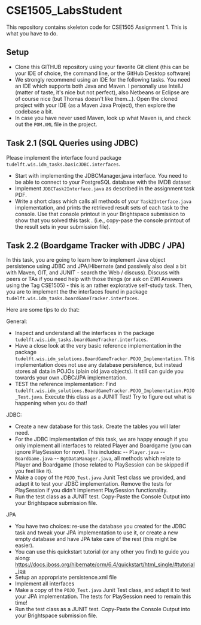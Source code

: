 # CSE1505_LabsStudent

This repository contains skeleton code for CSE1505 Assignment 1.
This is what you have to do.


## Setup
- Clone this GITHUB repository using your favorite Git client (this can be your IDE of choice, the command line, or the GitHub Desktop software)
- We strongly recommend using an IDE for the following tasks. You need an IDE which supports both Java and Maven. I personally use IntellJ (matter of taste, it's nice
but not perfect), also Netbeans or Eclipse are of course nice (but Thomas doesn't like them...). Open the cloned project with your IDE (as a Maven Java Project), then explore the codebase a bit.
- In case you have never used Maven, look up what Maven is, and check out the `POM.XML` file in the project.

## Task 2.1 (SQL Queries using JDBC)
Please implement the interface found package `tudelft.wis.idm_tasks.basicJDBC.interfaces`.
- Start with implementing the JDBCManager.java interface. You need to be able to connect to your PostgreSQL database with the IMDB dataset
- Implement `JDBCTask2Interface.java` as described in the assignment task PDF.
- Write a short class which calls all methods of your `Task2Interface.java` implementation, and prints the retrieved
 result sets of each task to the console. Use that console printout in your Brightspace submission to show that you solved this task .
(i.e., copy-pase the console printout of the result sets in your submission file).

## Task 2.2 (Boardgame Tracker with JDBC / JPA)
In this task, you are going to learn how to implement Java object persistence using JDBC and JPA/Hibernate
(and passively also deal a bit with Maven, GIT, and JUNIT - search the Web / discuss).
Discuss with peers or TAs if you need help with those things (or ask on EWI Answers using the Tag CSE1505) - this is an rather explorative
self-study task.
Then, you are to implement the the interfaces found in package `tudelft.wis.idm_tasks.boardGameTracker.interfaces`.

Here are some tips to do that:

General:
- Inspect and understand all the interfaces in the package `tudelft.wis.idm_tasks.boardGameTracker.interfaces`.
- Have a close look at the very basic reference implementation in the package 
`tudelft.wis.idm_solutions.BoardGameTracker.POJO_Implementation`. This implementation 
does not use any database persistence, but instead stores all data in POJOs (plain old java objects). It still can guide you
towards your own JDBC/JPA implementation.
-  TEST the reference implementation: Find `tudelft.wis.idm_solutions.BoardGameTracker.POJO_Implementation.POJO_Test.java`. Execute this class as a JUNIT Test!
 Try to figure out what is happening when you do that!

JDBC:
- Create a new database for this task. Create the tables you will later need.
- For the JDBC implementation of this task, we are happy enough if you only implement all interfaces to related Player and Boardgame 
(you can ignore PlaySession for now). This includes:
-- `Player.java`
-- `BoardGame.java`
-- `BgtDataManager.java`, all methods which relate to Player and Boardgame (those related to PlaySession can be skipped if you feel like it).
- Make a copy of the `POJO_Test.java` Junit Test class we provided, and adapt it to test your JDBC implementation. Remove the tests for PlaySession if
you didn't implement PlaySession functionality.
- Run the test class as a JUNIT test. Copy-Paste the Console Output into your Brightspace submission file. 

JPA
- You have two choices: re-use the database you created for the JDBC task and tweak your JPA implementation to use it, 
or create a new empty database and have JPA take care of the rest (this might be easier).
- You can use this quickstart tutorial (or any other you find) to guide you along: https://docs.jboss.org/hibernate/orm/6.4/quickstart/html_single/#tutorial_jpa
- Setup an appropriate persistence.xml file
- Implement all interfaces
- Make a copy of the `POJO_Test.java` Junit Test class, and adapt it to test your JPA implementation. The tests for PlaySession need to remain this time!
- Run the test class as a JUNIT test. Copy-Paste the Console Output into your Brightspace submission file. 


